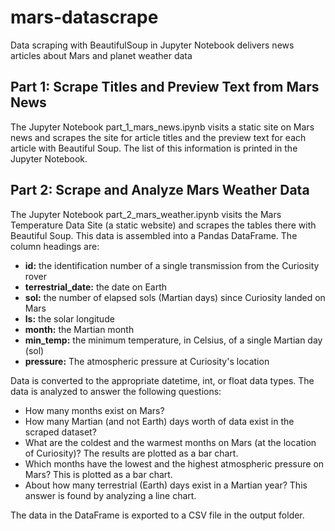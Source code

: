 # mars-datascrape
Data scraping with BeautifulSoup in Jupyter Notebook delivers news articles about Mars and planet weather data

## Part 1: Scrape Titles and Preview Text from Mars News

The Jupyter Notebook part_1_mars_news.ipynb visits a static site on Mars news and scrapes the site for article titles and the preview text for each article with Beautiful Soup. The list of this information is printed in the Jupyter Notebook.

## Part 2: Scrape and Analyze Mars Weather Data

The Jupyter Notebook part_2_mars_weather.ipynb visits the Mars Temperature Data Site (a static website) and scrapes the tables there with Beautiful Soup. This data is assembled into a Pandas DataFrame. The column headings are:
<ul>
    <li><strong>id:</strong> the identification number of a single transmission from the Curiosity rover</li>
    <li><strong>terrestrial_date:</strong> the date on Earth</li>
    <li><strong>sol:</strong> the number of elapsed sols (Martian days) since Curiosity landed on Mars</li>
    <li><strong>ls:</strong> the solar longitude</li>
    <li><strong>month:</strong> the Martian month</li>
    <li><strong>min_temp:</strong> the minimum temperature, in Celsius, of a single Martian day (sol)</li>
    <li><strong>pressure:</strong> The atmospheric pressure at Curiosity's location</li>
</ul>

Data is converted to the appropriate datetime, int, or float data types. The data is analyzed to answer the following questions:

<ul>
    <li>How many months exist on Mars?</li>
    <li>How many Martian (and not Earth) days worth of data exist in the scraped dataset?</li>
    <li>What are the coldest and the warmest months on Mars (at the location of Curiosity)? The results are plotted as a bar chart.</li>
    <li>Which months have the lowest and the highest atmospheric pressure on Mars? This is plotted as a bar chart.</li>
    <li>About how many terrestrial (Earth) days exist in a Martian year? This answer is found by analyzing a line chart.</li>
</ul>

The data in the DataFrame is exported to a CSV file in the output folder.
